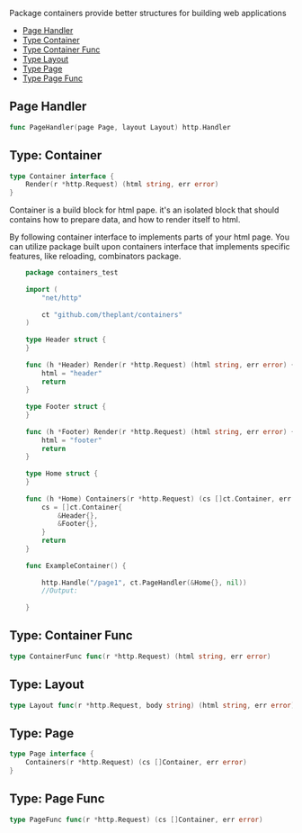 

Package containers provide better structures for building web applications




* [Page Handler](#page-handler)
* [Type Container](#type-container)
* [Type Container Func](#type-container-func)
* [Type Layout](#type-layout)
* [Type Page](#type-page)
* [Type Page Func](#type-page-func)




## Page Handler
``` go
func PageHandler(page Page, layout Layout) http.Handler
```




## Type: Container
``` go
type Container interface {
    Render(r *http.Request) (html string, err error)
}
```
Container is a build block for html pape. it's an isolated block that should contains how to prepare data, and how to render itself to html.

By following container interface to implements parts of your html page. You can utilize package built upon containers interface that implements specific features, like reloading, combinators package.



```go
	package containers_test
	
	import (
	    "net/http"
	
	    ct "github.com/theplant/containers"
	)
	
	type Header struct {
	}
	
	func (h *Header) Render(r *http.Request) (html string, err error) {
	    html = "header"
	    return
	}
	
	type Footer struct {
	}
	
	func (h *Footer) Render(r *http.Request) (html string, err error) {
	    html = "footer"
	    return
	}
	
	type Home struct {
	}
	
	func (h *Home) Containers(r *http.Request) (cs []ct.Container, err error) {
	    cs = []ct.Container{
	        &Header{},
	        &Footer{},
	    }
	    return
	}
	
	func ExampleContainer() {
	
	    http.Handle("/page1", ct.PageHandler(&Home{}, nil))
	    //Output:
	
	}
```







## Type: Container Func
``` go
type ContainerFunc func(r *http.Request) (html string, err error)
```









## Type: Layout
``` go
type Layout func(r *http.Request, body string) (html string, err error)
```









## Type: Page
``` go
type Page interface {
    Containers(r *http.Request) (cs []Container, err error)
}
```









## Type: Page Func
``` go
type PageFunc func(r *http.Request) (cs []Container, err error)
```










